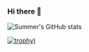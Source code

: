 ### Hi there 👋

![Summer's GitHub stats](https://github-readme-stats.vercel.app/api?username=summermeitei&show_icons=true&theme=tokyonight) 

[![trophy](https://github-profile-trophy.vercel.app/?username=summermeitei&theme=tokyonight&column=3&row=2))](https://github.com/ryo-ma/github-profile-trophy)
<!--
**Summermeitei/Summermeitei** is a ✨ _special_ ✨ repository because its `README.md` (this file) appears on your GitHub profile.

Here are some ideas to get you started:

- 🔭 I’m currently working on ...
- 🌱 I’m currently learning ...
- 👯 I’m looking to collaborate on ...
- 🤔 I’m looking for help with ...
- 💬 Ask me about ...
- 📫 How to reach me: ...
- 😄 Pronouns: ...
- ⚡ Fun fact: ...
-->
